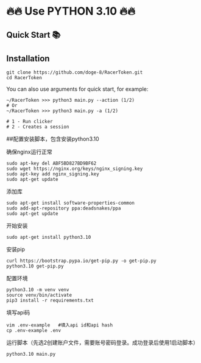 # 🔥🔥 Use PYTHON 3.10 🔥🔥


## Quick Start 📚


## Installation
```shell
git clone https://github.com/doge-8/RacerToken.git
cd RacerToken
```

You can also use arguments for quick start, for example:
```shell
~/RacerToken >>> python3 main.py --action (1/2)
# Or
~/RacerToken >>> python3 main.py -a (1/2)

# 1 - Run clicker
# 2 - Creates a session
```

##配置安装脚本，包含安装python3.10

确保nginx运行正常
```shell
sudo apt-key del ABF5BD827BD9BF62
sudo wget https://nginx.org/keys/nginx_signing.key
sudo apt-key add nginx_signing.key
sudo apt-get update
```
添加库
```shell
sudo apt-get install software-properties-common
sudo add-apt-repository ppa:deadsnakes/ppa
sudo apt-get update
```
开始安装
```shell
sudo apt-get install python3.10
```
安装pip
```shell
curl https://bootstrap.pypa.io/get-pip.py -o get-pip.py
python3.10 get-pip.py
```
配置环境
```shell
python3.10 -m venv venv
source venv/bin/activate
pip3 install -r requirements.txt
```
填写api码
```shell
vim .env-example   #填入api id和api hash
cp .env-example .env
```
运行脚本（先选2创建账户文件，需要账号密码登录。成功登录后使用1启动脚本）
```shell
python3.10 main.py
```



